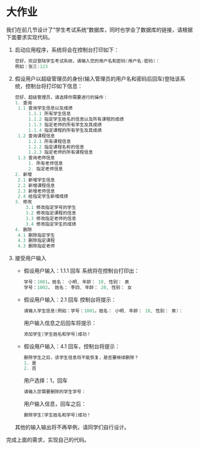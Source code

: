 # 大作业

我们在前几节设计了”学生考试系统“数据库，同时也学会了数据库的链接，请根据下面要求实现代码。

1. 启动应用程序，系统将会在控制台打印如下：

   ```java
   您好，欢迎登陆学生考试系统，请输入您的用户名和密码(用户名:密码)：
   例如：张三:123
   ```

2. 假设用户以超级管理员的身份(输入管理员的用户名和密码后回车)登陆该系统，控制台将打印如下信息：

   ```java
   您好，超级管理员，请选择你需要进行的操作：
   1. 查询
   	1.1 查询学生信息以及成绩
   		1.1.1 所有学生信息
   		1.1.2 指定学生姓名的信息以及所有课程的成绩
   		1.1.3 指定老师的所有学生及其成绩
   		1.1.4 指定课程的所有学生及其成绩
   	1.2 查询课程信息
   	    1.2.1 所有课程信息
   	    1.2.2 指定课程名称的信息
   	    1.2.3 指定老师的所有课程信息
   	1.3 查询老师信息
   	    1. 所有老师信息
   	    2. 指定老师信息
   2. 新增
   	2.1 新增学生信息
   	2.2 新增课程信息
   	2.3 新增老师信息
   	2.4 给指定学生新增成绩
   3. 修改
       3.1 修改指定学号的学生
       3.2 修改指定课程的信息
       3.3 修改指定老师的信息
       3.4 修改指定学生的成绩
   4. 删除
   	4.1 删除指定学生
   	4.3 删除指定课程
   	4.3 删除指定老师
   ```

   

3. 接受用户输入

   * 假设用户输入：1.1.1 回车 系统将在控制台打印出：

     ```java
     学号：1001，姓名： 小明, 年龄： 18, 性别： 男
     学号：1002， 姓名： 李四, 年龄： 20, 性别： 女
     ```

   * 假设用户输入：2.1 回车 控制台将提示：

     ```java
     请输入学生信息(例如：学号：1001，姓名： 小明, 年龄： 18, 性别： 男)：
     
     ```

     用户输入信息之后回车将提示：

     ```java
     添加学生[学生姓名和学号]成功！
     ```

   * 假设用户输入：4.1 回车，控制台将提示：

     ```java
     删除学生之后，该学生信息将不能恢复，是否要继续删除？
     1. 是
     2. 否
     ```

     用户选择：1，回车

     ```java
     请输入您需要删除的学生学号：
     
     ```

     用户输入信息，回车之后：

     ```java
     删除学生[学生姓名和学号]成功！
     ```

   其他的输入输出将不再举例，请同学们自行设计。

完成上面的需求，实现自己的代码。